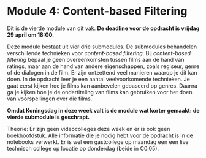 # Module 4: Content-based Filtering

Dit is de vierde module van dit vak. **De deadline voor de opdracht is vrijdag 29 april om 18:00.**

Deze module bestaat uit <s>vier</s> drie submodules. De submodules behandelen verschillende technieken voor *content-based filtering*. Bij *content-based filtering* bepaal je geen overeenkomsten tussen films aan de hand van ratings, maar aan de hand van andere eigenschappen, zoals regiseur, genre of de dialogen in de film. Er zijn ontzettend veel manieren waarop je dit kan doen. In de opdracht leer je een aantal veelvoorkomende technieken. Je gaat eerst kijken hoe je films kan aanbevelen gebaseerd op genres. Daarna ga je kijken hoe je de ondertiteling van films kan gebruiken voor het doen van voorspellingen over die films.

**Omdat Koningsdag in deze week valt is de module wat korter gemaakt: de vierde submodule is geschrapt.**

Theorie: Er zijn geen videocolleges deze week en er is ook geen boekhoofdstuk. Alle informatie die je nodig hebt voor de opdracht is in de notebooks verwerkt. Er is wel een gastcollege op maandag een een live technisch college op locatie op donderdag (beide in C0.05).
